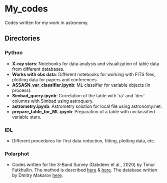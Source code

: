 # My_codes

Codes written for my work in astronomy.

## Directories

### Python

- **X-ray stars**: Notebooks for data analysis and visualization of table data from different databases.
- **Works with obs data**: Different notebooks for working with FITS files, plotting data for papers and conferences.
- **ASSASN_var_classifier.ipynb**: ML classifier for variable objects (in process).
- **Simbad_query.ipynb**: Correlation of the table with 'ra' and 'dec' columns with Simbad using astroquery.
- **astrometry.ipynb**: Astrometry solution for local file using astronomy.net.
- **prepare_table_for_ML.ipynb**: Preparation of a table with unclassified variable stars.

### IDL

- Different procedures for first data reduction, fitting, plotting data, etc.

### Polarphot

- Codes written for the 3-Band Survey (Gabdeev et al., 2020) by Timur Fatkhullin. The method is described [here](https://ui.adsabs.harvard.edu/abs/2020AstBu..75..320) & [here](https://ui.adsabs.harvard.edu/abs/2020AstL...46..482G). The database written by Dmitry Makarov [here](https://github.com/dimakarov/3BS).
